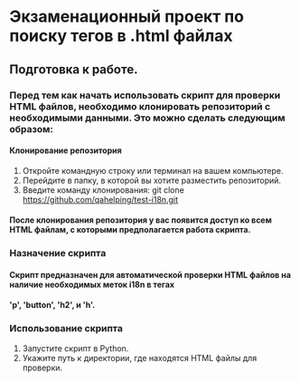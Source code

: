 # Экзаменационный проект по поиску тегов в .html файлах
## Подготовка к работе.
### Перед тем как начать использовать скрипт для проверки HTML файлов, необходимо клонировать репозиторий с необходимыми данными. Это можно сделать следующим образом:

#### Клонирование репозитория

1. Откройте командную строку или терминал на вашем компьютере.
2. Перейдите в папку, в которой вы хотите разместить репозиторий.
3. Введите команду клонирования: git clone https://github.com/qahelping/test-i18n.git
#### После клонирования репозитория у вас появится доступ ко всем HTML файлам, с которыми предполагается работа скрипта.

### Назначение скрипта
#### Скрипт предназначен для автоматической проверки HTML файлов на наличие необходимых меток i18n в тегах 
#### 'p', 'button', 'h2', и 'h'.

### Использование скрипта
1. Запустите скрипт в Python.
2. Укажите путь к директории, где находятся HTML файлы для проверки.
